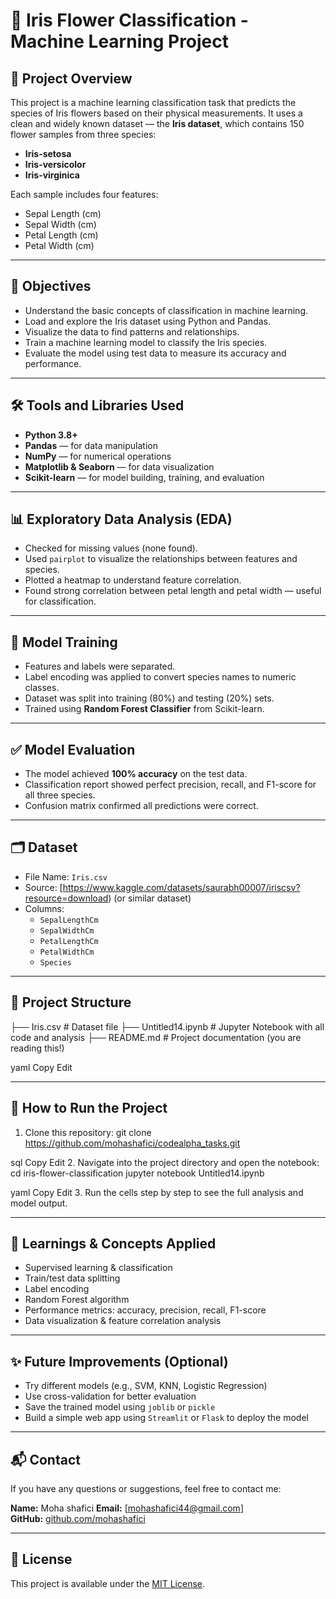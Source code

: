 # 🌸 Iris Flower Classification - Machine Learning Project

## 📌 Project Overview

This project is a machine learning classification task that predicts the species of Iris flowers based on their physical measurements. It uses a clean and widely known dataset — the **Iris dataset**, which contains 150 flower samples from three species:
- **Iris-setosa**
- **Iris-versicolor**
- **Iris-virginica**

Each sample includes four features:
- Sepal Length (cm)
- Sepal Width (cm)
- Petal Length (cm)
- Petal Width (cm)

---

## 🎯 Objectives

- Understand the basic concepts of classification in machine learning.
- Load and explore the Iris dataset using Python and Pandas.
- Visualize the data to find patterns and relationships.
- Train a machine learning model to classify the Iris species.
- Evaluate the model using test data to measure its accuracy and performance.

---

## 🛠️ Tools and Libraries Used

- **Python 3.8+**
- **Pandas** — for data manipulation
- **NumPy** — for numerical operations
- **Matplotlib & Seaborn** — for data visualization
- **Scikit-learn** — for model building, training, and evaluation

---

## 📊 Exploratory Data Analysis (EDA)

- Checked for missing values (none found).
- Used `pairplot` to visualize the relationships between features and species.
- Plotted a heatmap to understand feature correlation.
- Found strong correlation between petal length and petal width — useful for classification.

---

## 🧠 Model Training

- Features and labels were separated.
- Label encoding was applied to convert species names to numeric classes.
- Dataset was split into training (80%) and testing (20%) sets.
- Trained using **Random Forest Classifier** from Scikit-learn.

---

## ✅ Model Evaluation

- The model achieved **100% accuracy** on the test data.
- Classification report showed perfect precision, recall, and F1-score for all three species.
- Confusion matrix confirmed all predictions were correct.

---

## 🗂️ Dataset

- File Name: `Iris.csv`
- Source: [https://www.kaggle.com/datasets/saurabh00007/iriscsv?resource=download) (or similar dataset)
- Columns:
  - `SepalLengthCm`
  - `SepalWidthCm`
  - `PetalLengthCm`
  - `PetalWidthCm`
  - `Species`

---

## 📁 Project Structure

├── Iris.csv # Dataset file
├── Untitled14.ipynb # Jupyter Notebook with all code and analysis
├── README.md # Project documentation (you are reading this!)

yaml
Copy
Edit

---

## 🚀 How to Run the Project

1. Clone this repository:
git clone https://github.com/mohashafici/codealpha_tasks.git

sql
Copy
Edit
2. Navigate into the project directory and open the notebook:
cd iris-flower-classification
jupyter notebook Untitled14.ipynb

yaml
Copy
Edit
3. Run the cells step by step to see the full analysis and model output.

---

## 📌 Learnings & Concepts Applied

- Supervised learning & classification
- Train/test data splitting
- Label encoding
- Random Forest algorithm
- Performance metrics: accuracy, precision, recall, F1-score
- Data visualization & feature correlation analysis

---

## ✨ Future Improvements (Optional)

- Try different models (e.g., SVM, KNN, Logistic Regression)
- Use cross-validation for better evaluation
- Save the trained model using `joblib` or `pickle`
- Build a simple web app using `Streamlit` or `Flask` to deploy the model

---

## 📬 Contact

If you have any questions or suggestions, feel free to contact me:

**Name:** Moha shafici 
**Email:** [mohashafici44@gmail.com]  
**GitHub:** [github.com/mohashafici](https://github.com/mohashafici)

---

## 📌 License

This project is available under the [MIT License](LICENSE).
